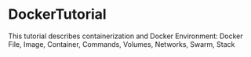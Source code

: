 # DockerTutorial
This tutorial describes containerization and Docker Environment: Docker File, Image, Container, Commands, Volumes, Networks, Swarm, Stack 
